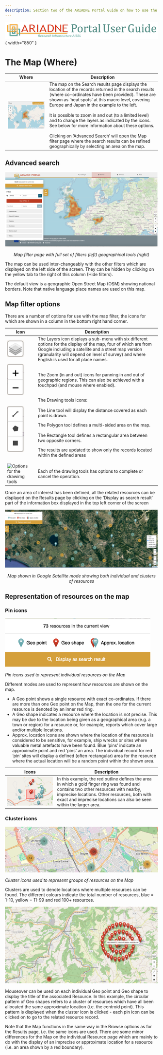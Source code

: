 ```yaml
---
description: Section two of the ARIADNE Portal Guide on how to use the Catalogue - the map tool. 
---
```

![Header iamge](../assets/ARIADNE_Portal_Guide_banner.png){ width="850" }

# The Map (Where)

| Where | Description |
| ----------- | ----------- |
| ![Map of search results displayed as heat spots](../assets/04-Map.png) | The map on the Search results page displays the location of the records returned in the search results (where co-ordinates have been provided). These are shown as ‘heat spots’ at this macro level, covering Europe and Japan in the example to the left. <Br><Br>It is possible to zoom in and out (to a limited level) and to change the layers as indicated by the icons. See below for more information about these options.<Br><Br>Clicking on ‘Advanced Search’ will open the Map filter page where the search results can be refined geographically by selecting an area on the map. |

## Advanced search

![Map with display options](../assets/05-Full-map-with-filters.png)
<p align=center><i>Map filter page with full set of filters (left) geographical tools (right)</i></p>

The map can be used inter-changeably with the other filters which are displayed on the left side of the screen. They can be hidden by clicking on the yellow tab to the right of this column (Hide filters). 

The default view is a geographic Open Street Map (OSM) showing national borders. Note that native language place names are used on this map. 

## Map filter options

There are a number of options for use with the map filter, the icons for which are shown in a column in the bottom right hand corner. 

| Icon | Description |
| ----------- | ----------- |
| ![Layers icon for map display option](../assets/06-Layers-icon.png) | The Layers icon displays a sub-menu with six different options for the display of the map, four of which are from Google including a satellite and a street map version (granularity will depend on level of survey) and where English is used for all place names. |
| ![Zoom in and out icon for map display option](../assets/07-Zoom-icon.png) | The Zoom (in and out) icons for panning in and out of geographic regions. This can also be achieved with a touchpad (and mouse where enabled).|
| ![Set of drawing tool options - line. polygon and rectangle](../assets/08-Drawing-tool-icons.png) | The Drawing tools icons:<Br><Br>The Line tool will display the distance covered as each point is drawn. <p>The Polygon tool defines a multi-sided area on the map. <Br><Br>The Rectangle tool defines a rectangular area between two opposite corners. <p>The results are updated to show only the records located within the defined areas |
| ![Options for the drawimg tools](../assets/53-.png) | Each of the drawing tools has options to complete or cancel the operation. |

Once an area of interest has been defined, all the related resources can be displayed on the Results page by clicking on the ‘Display as search result’ part of the information box displayed in the top left corner of the screen

![Map in Google satellite mode showing resources](../assets/09-Map-in-Google-satellite-mode-showing-resources.png)
<p align=center><i>Map shown in Google Satellite mode showing both individual and clusters of resources</i></p>

## Representation of resources on the map
### Pin icons

![Pin icons used on the map to denote resource locations](../assets/10-Map-pins.png)
<p><i>Pin icons used to represent individual resources on the Map</i></p>
  
Different modes are used to represent how resources are shown on the map. 
- A Geo point shows a single resource with exact co-ordinates. If there are more than one Geo point on the Map, then the one for the current resource is denoted by an inner red ring. 
- A Geo shape indicates a resource where the location is not precise. This may be due to the location being given as a geographical area (e.g. a town or region) for a resource or, for example, reports which cover large and/or multiple locations.
- Approx. location icons are shown where the location of the resource is considered to be sensitive, for example, ship wrecks or sites where valuable metal artefacts have been found. Blue ‘pins’ indicate an approximate point and red ‘pins’ an area. The individual record for red ‘pin’ sites will display a defined (often rectangular) area for the resource where the actual location will be a random point within the shown area.

| Icons | Description |
| ----------- | ----------- |
| ![Red pins used on map](../assets/11-Red-pins-on-map.png) | In this example, the red outline defines the area in which a gold finger ring was found and contains two other resources with nearby, imprecise locations. Other resources, both with exact and imprecise locations can also be seen within the larger area. |

### Cluster icons

![Cluster icons used to denote multiple icons at a map location](../assets/10a-Map-clusters.png)
<p><i>Cluster icons used to represent groups of resources on the Map</i></p>

Clusters are used to denote locations where multiple resources can be found. The different colours indicate the total number of resources, blue = 1-10, yellow = 11-99 and red 100+ resources.

![Multiple pins (expanded view) on the map](../assets/12-Multiple-pins.png) 

Mouseover can be used on each individual Geo point and Geo shape to display the title of the associated Resource. In this example, the circular pattern of Geo shapes refers to a cluster of resources which have all been allocated the same approximate location (i.e. the centroid point). This pattern is displayed when the cluster icon is clicked - each pin icon can be clicked on to go to the related resource record. 

Note that the Map functions in the same way in the Browse options as for the Results page, i.e. the same icons are used. There are some minor differences for the Map on the individual Resource page which are mainly to do with the display of an imprecise or approximate location for a resource (i.e. an area shown by a red boundary). 
